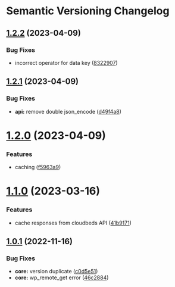 # Semantic Versioning Changelog

## [1.2.2](https://github.com/MGPelloni/cloudbeds/compare/v1.2.1...v1.2.2) (2023-04-09)


### Bug Fixes

* incorrect operator for data key ([8322907](https://github.com/MGPelloni/cloudbeds/commit/83229075d8f0eaee0c30968b1d302a58dde911f2))

## [1.2.1](https://github.com/MGPelloni/cloudbeds/compare/v1.2.0...v1.2.1) (2023-04-09)


### Bug Fixes

* **api:** remove double json_encode ([d49f4a8](https://github.com/MGPelloni/cloudbeds/commit/d49f4a84fbb78d606759a8f21e632c7bbb960b37))

# [1.2.0](https://github.com/MGPelloni/cloudbeds/compare/v1.1.0...v1.2.0) (2023-04-09)


### Features

* caching ([f5963a9](https://github.com/MGPelloni/cloudbeds/commit/f5963a92bb135eb7f95db85ae1a0282b4c41cec4))

# [1.1.0](https://github.com/MGPelloni/cloudbeds/compare/v1.0.1...v1.1.0) (2023-03-16)


### Features

* cache responses from cloudbeds API ([41b9171](https://github.com/MGPelloni/cloudbeds/commit/41b9171420d32f03470361af905d54d7974b12d9))

## [1.0.1](https://github.com/MGPelloni/cloudbeds/compare/v1.0.0...v1.0.1) (2022-11-16)


### Bug Fixes

* **core:** version duplicate ([c0d5e51](https://github.com/MGPelloni/cloudbeds/commit/c0d5e5181ea226863627238fc216bacc0965c855))
* **core:** wp_remote_get error ([46c2884](https://github.com/MGPelloni/cloudbeds/commit/46c2884c5a42e70c64203c00e398db5517a8c157))
